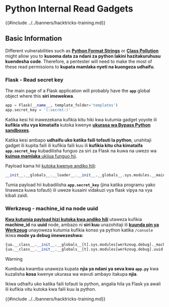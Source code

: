 # Python Internal Read Gadgets

{{#include ../../banners/hacktricks-training.md}}

## Basic Information

Different vulnerabilities such as [**Python Format Strings**](bypass-python-sandboxes/#python-format-string) or [**Class Pollution**](class-pollution-pythons-prototype-pollution.md) might allow you to **kusoma data za ndani za python lakini hazitakuruhusu kuendesha code**. Therefore, a pentester will need to make the most of these read permissions to **kupata mamlaka nyeti na kuongeza udhaifu**.

### Flask - Read secret key

The main page of a Flask application will probably have the **`app`** global object where this **siri imewekwa**.
```python
app = Flask(__name__, template_folder='templates')
app.secret_key = '(:secret:)'
```
Katika kesi hii inawezekana kufikia kitu hiki kwa kutumia gadget yoyote ili **kufikia vitu vya kimataifa** kutoka kwenye [**ukurasa wa Bypass Python sandboxes**](bypass-python-sandboxes/).

Katika kesi ambapo **udhaifu uko katika faili tofauti la python**, unahitaji gadget ili kupita faili ili kufikia faili kuu ili **kufikia kitu cha kimataifa `app.secret_key`** kubadilisha funguo za siri za Flask na kuwa na uwezo wa [**kuinua mamlaka** ukijua funguo hii](../../network-services-pentesting/pentesting-web/flask.md#flask-unsign).

Payload kama hii [kutoka kwenye andiko hili](https://ctftime.org/writeup/36082):
```python
__init__.__globals__.__loader__.__init__.__globals__.sys.modules.__main__.app.secret_key
```
Tumia payload hii kubadilisha **`app.secret_key`** (jina katika programu yako linaweza kuwa tofauti) ili uweze kusaini vidakuzi vya flask vipya na vya kibali zaidi.

### Werkzeug - machine_id na node uuid

[**Kwa kutumia payload hizi kutoka kwa andiko hili**](https://vozec.fr/writeups/tweedle-dum-dee/) utaweza kufikia **machine_id** na **uuid** node, ambazo ni **siri kuu** unazohitaji ili [**kuunda pin ya Werkzeug**](../../network-services-pentesting/pentesting-web/werkzeug.md) unayoweza kutumia kufikia konso ya python katika `/console` ikiwa **mode ya debug imewezeshwa:**
```python
{ua.__class__.__init__.__globals__[t].sys.modules[werkzeug.debug]._machine_id}
{ua.__class__.__init__.__globals__[t].sys.modules[werkzeug.debug].uuid._node}
```
> [!WARNING]
> Kumbuka kwamba unaweza kupata **njia ya ndani ya seva kwa `app.py`** kwa kuzalisha **kosa** kwenye ukurasa wa wavuti ambayo itakupa **njia**.

Ikiwa udhaifu uko katika faili tofauti la python, angalia hila ya Flask ya awali ili kufikia vitu kutoka kwa faili kuu la python.

{{#include ../../banners/hacktricks-training.md}}
